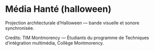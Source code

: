 # Média Hanté (halloween)
Projection architecturale d’Halloween — bande visuelle et sonore synchronisée.

Credits: TIM Montmorency — Étudiants du programme de Techniques d’intégration multimédia, Collège Montmorency.
